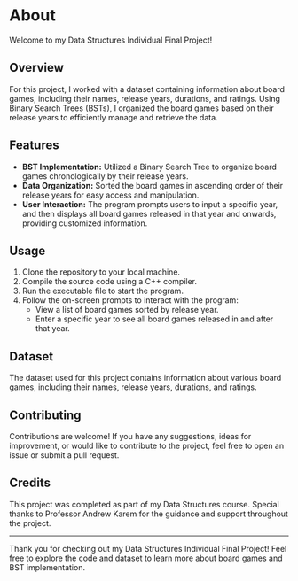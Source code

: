 # About

Welcome to my Data Structures Individual Final Project!

## Overview

For this project, I worked with a dataset containing information about board games, including their names, release years, durations, and ratings. Using Binary Search Trees (BSTs), I organized the board games based on their release years to efficiently manage and retrieve the data.

## Features

- **BST Implementation:** Utilized a Binary Search Tree to organize board games chronologically by their release years.
- **Data Organization:** Sorted the board games in ascending order of their release years for easy access and manipulation.
- **User Interaction:** The program prompts users to input a specific year, and then displays all board games released in that year and onwards, providing customized information.

## Usage

1. Clone the repository to your local machine.
2. Compile the source code using a C++ compiler.
3. Run the executable file to start the program.
4. Follow the on-screen prompts to interact with the program:
   - View a list of board games sorted by release year.
   - Enter a specific year to see all board games released in and after that year.

## Dataset

The dataset used for this project contains information about various board games, including their names, release years, durations, and ratings.

## Contributing

Contributions are welcome! If you have any suggestions, ideas for improvement, or would like to contribute to the project, feel free to open an issue or submit a pull request.

## Credits

This project was completed as part of my Data Structures course. Special thanks to Professor Andrew Karem for the guidance and support throughout the project.

---

Thank you for checking out my Data Structures Individual Final Project! Feel free to explore the code and dataset to learn more about board games and BST implementation.
